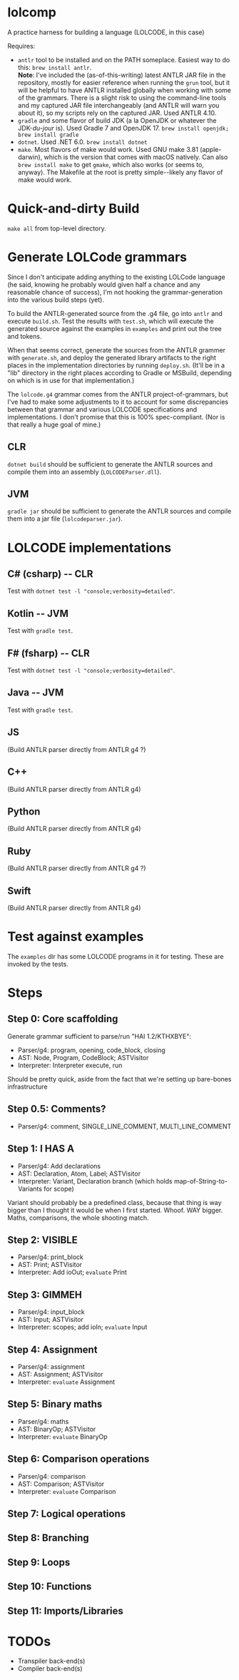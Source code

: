 # lolcomp
A practice harness for building a language (LOLCODE, in this case)

Requires:

* `antlr` tool to be installed and on the PATH someplace. Easiest way to do this: `brew install antlr`.  
    **Note**: I've included the (as-of-this-writing) latest ANTLR JAR file in the repository, mostly for easier reference when running the `grun` tool, but it will be helpful to have ANTLR installed globally when working with some of the grammars. There is a slight risk to using the command-line tools and my captured JAR file interchangeably (and ANTLR will warn you about it), so my scripts rely on the captured JAR. Used ANTLR 4.10.
* `gradle` and some flavor of build JDK (a la OpenJDK or whatever the JDK-*du-jour* is). Used Gradle 7 and OpenJDK 17. `brew install openjdk; brew install gradle`
* `dotnet`. Used .NET 6.0. `brew install dotnet`
* `make`. Most flavors of make would work. Used GNU make 3.81 (apple-darwin), which is the version that comes with macOS natively. Can also `brew install make` to get `gmake`, which also works (or seems to, anyway). The Makefile at the root is pretty simple--likely any flavor of make would work.

# Quick-and-dirty Build
`make all` from top-level directory.

# Generate LOLCode grammars
Since I don't anticipate adding anything to the existing LOLCode language (he said, knowing he probably would given half a chance and any reasonable chance of success), I'm not hooking the grammar-generation into the various build steps (yet).

To build the ANTLR-generated source from the .g4 file, go into `antlr` and execute `build.sh`. Test the results with `test.sh`, which will execute the generated source against the examples in `examples` and print out the tree and tokens.

When that seems correct, generate the sources from the ANTLR grammer with `generate.sh`, and deploy the generated library artifacts to the right places in the implementation directories by running `deploy.sh`. (It'll be in a "lib" directory in the right places according to Gradle or MSBuild, depending on which is in use for that implementation.)

The `lolcode.g4` grammar comes from the ANTLR project-of-grammars, but I've had to make some adjustments to it to account for some discrepancies between that grammar and various LOLCODE specifications and implementations. I don't promise that this is 100% spec-compliant. (Nor is that really a huge goal of mine.)

## CLR

`dotnet build` should be sufficient to generate the ANTLR sources and compile them into an assembly (`LOLCODEParser.dll`).

## JVM

`gradle jar` should be sufficient to generate the ANTLR sources and compile them into a jar file (`lolcodeparser.jar`).

# LOLCODE implementations

## C# (csharp) -- CLR
Test with `dotnet test -l "console;verbosity=detailed"`.

## Kotlin -- JVM
Test with `gradle test`.

## F# (fsharp) -- CLR
Test with `dotnet test -l "console;verbosity=detailed"`.

## Java -- JVM
Test with `gradle test`.

## JS
(Build ANTLR parser directly from ANTLR g4 ?)

## C++
(Build ANTLR parser directly from ANTLR g4)

## Python
(Build ANTLR parser directly from ANTLR g4)

## Ruby
(Build ANTLR parser directly from ANTLR g4 ?)

## Swift
(Build ANTLR parser directly from ANTLR g4)

# Test against examples
The `examples` dir has some LOLCODE programs in it for testing. These are invoked by the tests.

# Steps

## Step 0: Core scaffolding
Generate grammar sufficient to parse/run "HAI 1.2/KTHXBYE":

* Parser/g4: program, opening, code_block, closing
* AST: Node, Program, CodeBlock; ASTVisitor
* Interpreter: Interpreter execute, run

Should be pretty quick, aside from the fact that we're setting up bare-bones infrastructure

## Step 0.5: Comments?

* Parser/g4: comment, SINGLE_LINE_COMMENT, MULTI_LINE_COMMENT

## Step 1: I HAS A

* Parser/g4: Add declarations
* AST: Declaration, Atom, Label; ASTVisitor
* Interpreter: Variant, Declaration branch (which holds map-of-String-to-Variants for scope)

Variant should probably be a predefined class, because that thing is way bigger than I thought it would be when I first started. Whoof. WAY bigger. Maths, comparisons, the whole shooting match.

## Step 2: VISIBLE

* Parser/g4: print_block
* AST: Print; ASTVisitor
* Interpreter: Add ioOut; `evaluate` Print

## Step 3: GIMMEH

* Parser/g4: input_block
* AST: Input; ASTVisitor
* Interpreter: scopes; add ioIn; `evaluate` Input

## Step 4: Assignment

* Parser/g4: assignment
* AST: Assignment; ASTVisitor
* Interpreter: `evaluate` Assignment

## Step 5: Binary maths

* Parser/g4: maths
* AST: BinaryOp; ASTVisitor
* Interpreter: `evaluate` BinaryOp

## Step 6: Comparison operations

* Parser/g4: comparison
* AST: Comparison; ASTVisitor
* Interpreter: `evaluate` Comparison

## Step 7: Logical operations

## Step 8: Branching

## Step 9: Loops

## Step 10: Functions

## Step 11: Imports/Libraries

# TODOs

* Transpiler back-end(s)
* Compiler back-end(s)
    
